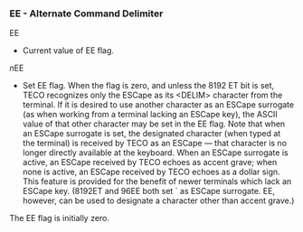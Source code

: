 ### EE - Alternate Command Delimiter

EE
- Current value of EE flag.

*n*EE
- Set EE flag. When the flag is zero, and unless the 8192 ET bit is
set, TECO recognizes only the ESCape as its \<DELIM\>
character from the terminal. If it is desired to use another
character as an ESCape surrogate (as when working from a
terminal lacking an ESCape key), the ASCII value of that
other character may be set in the EE flag. Note that when an
ESCape surrogate is set, the designated character (when typed
at the terminal) is received by TECO as an ESCape — that
character is no longer directly available at the keyboard. When
an ESCape surrogate is active, an ESCape received by TECO
echoes as accent grave; when none is active, an ESCape received
by TECO echoes as a dollar sign. This feature is provided for the
benefit of newer terminals which lack an ESCape key. (8192ET
and 96EE both set \` as ESCape surrogate. EE, however, can
be used to designate a character other than accent grave.)

The EE flag is initially zero.